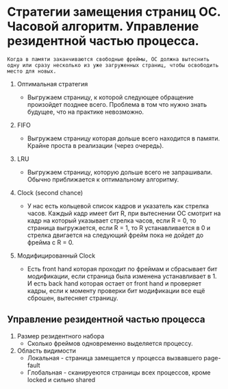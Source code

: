 # Стратегии замещения страниц ОС. Часовой алгоритм. Управление резидентной частью процесса.

```
Когда в памяти заканчиваются свободные фреймы, ОС должна вытеснить одну или сразу несколько из уже загруженных страниц, чтобы освободить место для новых.
```

1. Оптимальная стратегия
    * Выгружаем страницу, к которой следующее обращение произойдет позднее всего. Проблема в том что нужно знать будущее, что на практике невозможно.

2. FIFO
    * Выгружаем страницу которая дольше всего находится в памяти. Крайне проста в реализации (через очередь).

3. LRU
    * Выгружаем страницу, которую дольше всего не запрашивали. Обычно приближается к оптимальному алгоритму.

4. Clock (second chance)
    * У нас есть кольцевой список кадров и указатель как стрелка часов. Каждый кадр имеет бит R, при вытеснении ОС смотрит на кадр на который указывает стрелка часов, если R = 0, то страница выгружается, если R = 1, то R устанавливается в 0 и стрелка двигается на следующий фрейм пока не дойдет до фрейма с R = 0.

5. Модифицированный Clock
    * Есть front hand которая проходит по фреймам и сбрасывает бит модификации, если страница была изменена устанавливает в 1. И есть back hand которая остает от front hand и проверяет кадры, если к моменту проверки бит модификации все ещё сброшен, вытесняет страницу.

## Управление резидентной частью процесса

1. Размер резидентного набора
    * Сколько фреймов одновременно выделяется процессу. 
2. Область видимости
    * Локальная - страница замещается у процесса вызвавшего page-fault
    * Глобальная - сканируеются страницы всех процессов, кроме locked и сильно shared